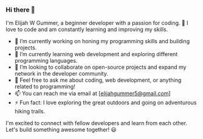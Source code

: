 ### Hi there 👋

I'm Elijah W Gummer, a beginner developer with a passion for coding. 
🚀 I love to code and am constantly learning and improving my skills.

- 🔭 I’m currently working on honing my programming skills and building projects.
- 🌱 I’m currently learning web development and exploring different programming languages.
- 👯 I’m looking to collaborate on open-source projects and expand my network in the developer community.
- 💬 Feel free to ask me about coding, web development, or anything related to programming!
- 📫 You can reach me via email at [elijahgummer5@gmail.com]
- ⚡ Fun fact: I love exploring the great outdoors and going on adventurous hiking trails.


I'm excited to connect with fellow developers and learn from each other. Let's build something awesome together! 😃

